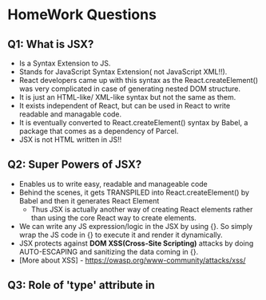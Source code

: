 # HomeWork Questions
## Q1: What is JSX?
  - Is a Syntax Extension to JS.
  - Stands for JavaScript Syntax Extension( not JavaScript XML!!).
  - React developers came up with this syntax as the React.createElement() was very complicated in case of generating nested DOM structure.
  - It is just an HTML-like/ XML-like syntax but not the same as them.
  - It exists independent of React, but can be used in React to write readable and managable code.
  - It is eventually converted to React.createElement() syntax by Babel, a package that comes as a dependency of Parcel.
  - JSX is not HTML written in JS!!

## Q2: Super Powers of JSX?
  - Enables us to write easy, readable and manageable code
  - Behind the scenes, it gets TRANSPILED into React.createElement() by Babel and then it generates React Element
    - Thus JSX is actually another way of creating React elements rather than using the core React way to create elements. 
  - We can write any JS expression/logic in the JSX by using {}. So simply wrap the JS code in {} to execute it and render it dynamically.
  - JSX protects against **DOM XSS(Cross-Site Scripting)** attacks by doing AUTO-ESCAPING and sanitizing the data coming in {}.
  - [More about XSS] - https://owasp.org/www-community/attacks/xss/
 
## Q3: Role of 'type' attribute in <script> tags? What options can I use there?
  - It is used to tell the browser what type of script is it. 
  - Types of scripts are: 
    - Normal/ Classic script
    - Module Script
  - We can assign 3 values to 'type' attribute:
    - `type = ""` ie empty string / don't set the attribute only : In case of normal classic JS script
    - `type = "module" ` : In case of Module Script, This value causes the code to be treated as a JavaScript module.
  
## Q4: {TitleComponent()} vs `<TitleComponent/>` vs `<TitleComponent></TitleComponent>`?
  
  All three are methods to render the TitleComponent functional component in some other component or React element.
  - `{TitleComponent()}` : call the TitleComponent function since Fucntional components are at the end of the day JS functions
  - `<TitleComponent/>` : Using self-closing tags
  - `<TitleComponent></TitleComponent>` : Using opening and closing tags
    
## Q5: Can we have multiple root elements in React using multiple createRoot()?
  - Yes we can have. [Read More](https://react.dev/reference/react-dom/client/createRoot#usage)
  - In case our app is fully built using React, simply have a single root for the entire app.
  - But in case our app/page is justy partially built with React, then we can have multiple createRoot(), and then use multiple root.render() methods to display different content in each root

## Q6: Can we have nested fragments in React?
  - Yes we can have nested fragments

## Q7: What makes our web app code so readable in case of React? Is it just React itself?
  - It is not just React, it is because of JSX that our code becomes much more readable! Otherwise, the conventional way of createReactElement() was very cumbersome!

### Important Resources: 
  - [Read about XSS](https://www.stackhawk.com/blog/react-xss-guide-examples-and-prevention/)
  - [OWASP Article on XSS](https://owasp.org/www-community/attacks/xss/)
  - [Read about React Fragments](https://legacy.reactjs.org/docs/fragments.html)
  - [How JSX prevents injection attacks](https://legacy.reactjs.org/docs/introducing-jsx.html#jsx-prevents-injection-attacks)
  - [NPM Scripts](https://dev.to/paulasantamaria/mastering-npm-scripts-2chd)
  
